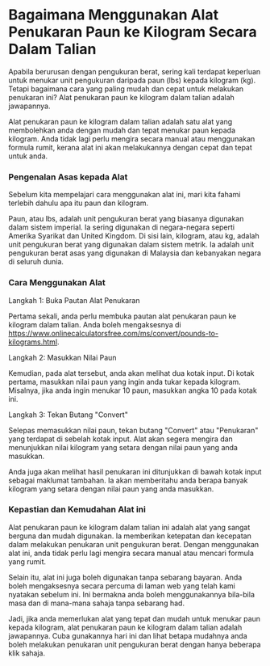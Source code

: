 Bagaimana Menggunakan Alat Penukaran Paun ke Kilogram Secara Dalam Talian
=========================================================================

Apabila berurusan dengan pengukuran berat, sering kali terdapat keperluan untuk menukar unit pengukuran daripada paun (lbs) kepada kilogram (kg). Tetapi bagaimana cara yang paling mudah dan cepat untuk melakukan penukaran ini? Alat penukaran paun ke kilogram dalam talian adalah jawapannya.

Alat penukaran paun ke kilogram dalam talian adalah satu alat yang membolehkan anda dengan mudah dan tepat menukar paun kepada kilogram. Anda tidak lagi perlu mengira secara manual atau menggunakan formula rumit, kerana alat ini akan melakukannya dengan cepat dan tepat untuk anda.

### Pengenalan Asas kepada Alat

Sebelum kita mempelajari cara menggunakan alat ini, mari kita fahami terlebih dahulu apa itu paun dan kilogram.

Paun, atau lbs, adalah unit pengukuran berat yang biasanya digunakan dalam sistem imperial. Ia sering digunakan di negara-negara seperti Amerika Syarikat dan United Kingdom. Di sisi lain, kilogram, atau kg, adalah unit pengukuran berat yang digunakan dalam sistem metrik. Ia adalah unit pengukuran berat asas yang digunakan di Malaysia dan kebanyakan negara di seluruh dunia.

### Cara Menggunakan Alat

Langkah 1: Buka Pautan Alat Penukaran

Pertama sekali, anda perlu membuka pautan alat penukaran paun ke kilogram dalam talian. Anda boleh mengaksesnya di <https://www.onlinecalculatorsfree.com/ms/convert/pounds-to-kilograms.html>.

Langkah 2: Masukkan Nilai Paun

Kemudian, pada alat tersebut, anda akan melihat dua kotak input. Di kotak pertama, masukkan nilai paun yang ingin anda tukar kepada kilogram. Misalnya, jika anda ingin menukar 10 paun, masukkan angka 10 pada kotak ini.

Langkah 3: Tekan Butang "Convert"

Selepas memasukkan nilai paun, tekan butang "Convert" atau "Penukaran" yang terdapat di sebelah kotak input. Alat akan segera mengira dan menunjukkan nilai kilogram yang setara dengan nilai paun yang anda masukkan.

Anda juga akan melihat hasil penukaran ini ditunjukkan di bawah kotak input sebagai maklumat tambahan. Ia akan memberitahu anda berapa banyak kilogram yang setara dengan nilai paun yang anda masukkan.

### Kepastian dan Kemudahan Alat ini

Alat penukaran paun ke kilogram dalam talian ini adalah alat yang sangat berguna dan mudah digunakan. Ia memberikan ketepatan dan kecepatan dalam melakukan penukaran unit pengukuran berat. Dengan menggunakan alat ini, anda tidak perlu lagi mengira secara manual atau mencari formula yang rumit.

Selain itu, alat ini juga boleh digunakan tanpa sebarang bayaran. Anda boleh mengaksesnya secara percuma di laman web yang telah kami nyatakan sebelum ini. Ini bermakna anda boleh menggunakannya bila-bila masa dan di mana-mana sahaja tanpa sebarang had.

Jadi, jika anda memerlukan alat yang tepat dan mudah untuk menukar paun kepada kilogram, alat penukaran paun ke kilogram dalam talian adalah jawapannya. Cuba gunakannya hari ini dan lihat betapa mudahnya anda boleh melakukan penukaran unit pengukuran berat dengan hanya beberapa klik sahaja.